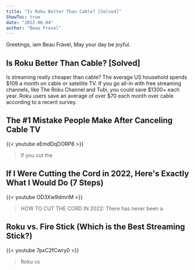 ```yaml
---
title: "Is Roku Better Than Cable? [Solved]"
ShowToc: true 
date: "2022-06-04"
author: "Beau Fravel" 
---
```


Greetings, iam Beau Fravel, May your day be joyful.
## Is Roku Better Than Cable? [Solved]
Is streaming really cheaper than cable? The average US household spends $109 a month on cable or satellite TV. If you go all-in with free streaming channels, like The Roku Channel and Tubi, you could save $1300+ each year. Roku users save an average of over $70 each month over cable according to a recent survey.

## The #1 Mistake People Make After Canceling Cable TV
{{< youtube eEmdDqDORP8 >}}
>If you cut the 

## If I Were Cutting the Cord in 2022, Here's Exactly What I Would Do (7 Steps)
{{< youtube OD3Xw9dmriM >}}
>HOW TO CUT THE CORD IN 2022: There has never been a 

## Roku vs. Fire Stick (Which is the Best Streaming Stick?)
{{< youtube 7pxC2fCwry0 >}}
>Roku vs

